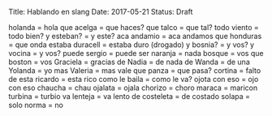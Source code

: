 Title: Hablando en slang
Date: 2017-05-21
Status: Draft

holanda = hola
que acelga = que haces?
que talco = que tal?
todo viento = todo bien?
y esteban? = y este?
aca andamio = aca andamos
que honduras = que onda
estaba duracell = estaba duro (drogado)
y bosnia? = y vos?
y vocina = y vos?
puede sergio = puede ser
naranja = nada
bosque = vos que
boston = vos
Graciela = gracias
de Nadia = de nada
de Wanda = de una
Yolanda = yo
mas Valeria = mas vale
que panza = que pasa?
cortina = falto de
esta ricardo = esta rico
como le baila = como le va? 
ojota con eso = ojo con eso
chaucha = chau
ojalata = ojala
chorizo = choro
maraca = maricon
turbina = turbio
va lenteja = va lento
de costeleta = de costado
solapa = solo
norma = no
